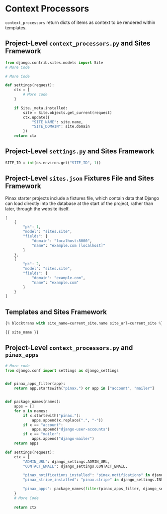 # Context Processors

```context_processors``` return dicts of items as context to be rendered within templates.

## Project-Level ```context_processors.py``` and Sites Framework

```python
from django.contrib.sites.models import Site
# More Code

# More Code

def settings(request):
    ctx = {
        # More code
    }

    if Site._meta.installed:
        site = Site.objects.get_current(request)
        ctx.update({
            "SITE_NAME": site.name,
            "SITE_DOMAIN": site.domain
        })
    return ctx
```

## Project-Level ```settings.py``` and Sites Framework

```python
SITE_ID = int(os.environ.get("SITE_ID", 1))
```

## Project-Level ```sites.json``` Fixtures File and Sites Framework

Pinax starter projects include a fixtures file, which contain data that Django can load directly into the database at the start of the project, rather than later, through the website itself.

```python
[
    {
        "pk": 1,
        "model": "sites.site",
        "fields": {
            "domain": "localhost:8000",
            "name": "example.com [localhost]"
        }
    },
    {
        "pk": 2,
        "model": "sites.site",
        "fields": {
            "domain": "example.com",
            "name": "example.com"
        }
    }
]
```

## Templates and Sites Framework

```python
{% blocktrans with site_name=current_site.name site_url=current_site %}
```

```python
{{ site_name }}
```

## Project-Level ```context_processors.py``` and ```pinax_apps```

```python
# More code
from django.conf import settings as django_settings


def pinax_apps_filter(app):
    return app.startswith("pinax.") or app in ["account", "mailer"]


def package_names(names):
    apps = []
    for x in names:
        if x.startswith("pinax."):
            apps.append(x.replace(".", "-"))
        if x == "account":
            apps.append("django-user-accounts")
        if x == "mailer":
            apps.append("django-mailer")
    return apps
```

```python
def settings(request):
    ctx = {
        "ADMIN_URL": django_settings.ADMIN_URL,
        "CONTACT_EMAIL": django_settings.CONTACT_EMAIL,

        "pinax_notifications_installed": "pinax.notifications" in django_settings.INSTALLED_APPS,
        "pinax_stripe_installed": "pinax.stripe" in django_settings.INSTALLED_APPS,

        "pinax_apps": package_names(filter(pinax_apps_filter, django_settings.INSTALLED_APPS))
    }
    # More Code
    
    return ctx
```

